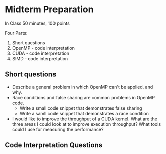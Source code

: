 # Midterm Preparation

In Class 50 minutes, 100 points

Four Parts:

1. Short questions
2. OpenMP - code interpretation
3. CUDA - code interpretation
4. SIMD - code interpretation

## Short questions

+ Describe a general problem in which OpenMP can't be applied, and why.
+ Race conditions and false sharing are common problems in OpenMP code.
    * Write a small code snippet that demonstrates false sharing
    * Write a samll code snippet that demonstrates a race condition
+ I would like to improve the throughput of a CUDA kernel. What are the three areas I could look at to improve execution throughput? What tools could I use for measuring the performance?

## Code Interpretation Questions


